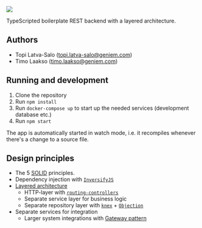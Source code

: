 ![](https://www.geniem.fi/app/themes/geniem/assets/images/geniem_logo.svg)

TypeScripted boilerplate REST backend with a layered architecture.

## Authors
- Topi Latva-Salo (topi.latva-salo@geniem.com)
- Timo Laakso (timo.laakso@geniem.com)

## Running and development

1. Clone the repository
1. Run `npm install`
1. Run `docker-compose up` to start up the needed services (development database etc.)
1. Run `npm start`

The app is automatically started in watch mode, i.e. it recompiles whenever there's a change to a source file.

## Design principles

- The 5 [SOLID](https://en.wikipedia.org/wiki/SOLID) principles.
- Dependency injection with [`InversifyJS`](https://github.com/inversify/InversifyJS)
- [Layered architecture](https://docs.microsoft.com/en-us/previous-versions/msp-n-p/ee658117(v=pandp.10)#LayeredStyle)
  - HTTP-layer with [`routing-controllers`](https://github.com/typestack/routing-controllers)
  - Separate service layer for business logic
  - Separate repository layer with [`knex`](http://knexjs.org/) + [`Objection`](https://vincit.github.io/objection.js/)
- Separate services for integration 
  - Larger system integrations with [Gateway pattern](https://martinfowler.com/eaaCatalog/gateway.html)